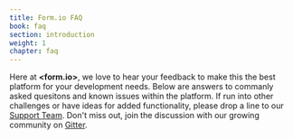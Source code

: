 ```yaml
---
title: Form.io FAQ
book: faq
section: introduction
weight: 1
chapter: faq
---
```

Here at **&lt;<span class="text-primary">form</span>.<span class="text-secondary">io</span>&gt;**, we love to hear your feedback to make this the best platform for your development needs. Below are answers to commanly asked quesitons and known issues within the platform. If run into other challenges or have ideas for added functionality, please drop a line to our [Support Team](https://help.form.io/support/). Don't miss out, join the discussion with our growing community on [Gitter](https://gitter.im/formio/formio). 
